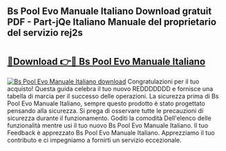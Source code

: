 ## Bs Pool Evo Manuale Italiano Download gratuit PDF - Part-jQe Italiano Manuale del proprietario del servizio rej2s

# <h2><a href="http://dfavcjv.blite.top/?on=Bs+Pool+Evo+Manuale+Italiano">🔗Download 👉🔴 Bs Pool Evo Manuale Italiano</a></h2>

[![Bs Pool Evo Manuale Italiano download](https://i.imgur.com/lujVjoI.png)](http://dfavcjv.blite.top/?on=Bs+Pool+Evo+Manuale+Italiano)
Congratulazioni per il tuo acquisto! Questa guida celebra il tuo nuovo REDDDDDDD e fornisce una tabella di marcia per il successo delle operazioni. La sicurezza prima di Bs Pool Evo Manuale Italiano, sempre questo prodotto è stato progettato pensando alla sicurezza. Si prega di osservare tutte le precauzioni di sicurezza durante il funzionamento. Goditi la comodità Dell'elenco delle funzionalità mentre usi il tuo nuovo Bs Pool Evo Manuale Italiano. Il tuo Feedback è apprezzato Bs Pool Evo Manuale Italiano. Apprezziamo il tuo contributo e ci impegniamo a fornirti un servizio eccezionale.
